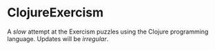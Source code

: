 # ClojureExercism

A _slow_ attempt at the Exercism puzzles using the Clojure programming language. Updates will be _irregular_.
